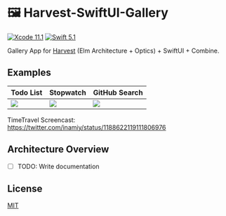 # 🖼 Harvest-SwiftUI-Gallery

[![Xcode 11.1](https://img.shields.io/badge/xcode-11.1-blue.svg?style=flat)](https://developer.apple.com/download/release/) [![Swift 5.1](https://img.shields.io/badge/swift-5.1-orange.svg?style=flat)](https://swift.org/download/)

Gallery App for [Harvest](https://github.com/inamiy/Harvest) (Elm Architecture + Optics) + SwiftUI + Combine.

## Examples

 Todo List | Stopwatch | GitHub Search
 ---|----|----
![](https://user-images.githubusercontent.com/138476/67172750-84ae5500-f3f7-11e9-95b5-9ea054d784eb.png) | ![](https://user-images.githubusercontent.com/138476/67172753-86781880-f3f7-11e9-892a-5699d2c5383e.png) | ![](https://user-images.githubusercontent.com/138476/67172754-86781880-f3f7-11e9-85b1-621895dd1ce4.png)

TimeTravel Screencast: https://twitter.com/inamiy/status/1188622119111806976

## Architecture Overview

- [ ] TODO: Write documentation

## License

[MIT](LICENSE)
